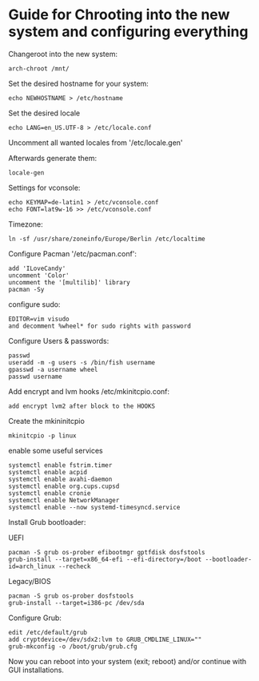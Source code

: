 # Guide for Chrooting into the new system and configuring everything

Changeroot into the new system:

    arch-chroot /mnt/


Set the desired hostname for your system:

    echo NEWHOSTNAME > /etc/hostname


Set the desired locale

    echo LANG=en_US.UTF-8 > /etc/locale.conf


Uncomment all wanted locales from '/etc/locale.gen'

Afterwards generate them:

    locale-gen


Settings for vconsole:

    echo KEYMAP=de-latin1 > /etc/vconsole.conf
    echo FONT=lat9w-16 >> /etc/vconsole.conf

Timezone:

    ln -sf /usr/share/zoneinfo/Europe/Berlin /etc/localtime


Configure Pacman '/etc/pacman.conf':

    add 'ILoveCandy'
    uncomment 'Color'
    uncomment the '[multilib]' library
    pacman -Sy


configure sudo:

    EDITOR=vim visudo
    and decomment %wheel* for sudo rights with password


Configure Users & passwords:

    passwd
    useradd -m -g users -s /bin/fish username
    gpasswd -a username wheel
    passwd username


Add encrypt and lvm hooks /etc/mkinitcpio.conf:

    add encrypt lvm2 after block to the HOOKS


Create the mkininitcpio
    
    mkinitcpio -p linux


enable some useful services

    systemctl enable fstrim.timer
    systemctl enable acpid
    systemctl enable avahi-daemon
    systemctl enable org.cups.cupsd
    systemctl enable cronie
    systemctl enable NetworkManager
    systemctl enable --now systemd-timesyncd.service


Install Grub bootloader:

UEFI

    pacman -S grub os-prober efibootmgr gptfdisk dosfstools
    grub-install --target=x86_64-efi --efi-directory=/boot --bootloader-id=arch_linux --recheck

Legacy/BIOS

    pacman -S grub os-prober dosfstools
    grub-install --target=i386-pc /dev/sda


Configure Grub:

    edit /etc/default/grub
    add cryptdevice=/dev/sdx2:lvm to GRUB_CMDLINE_LINUX=""
    grub-mkconfig -o /boot/grub/grub.cfg

Now you can reboot into your system (exit; reboot) and/or continue with GUI installations.